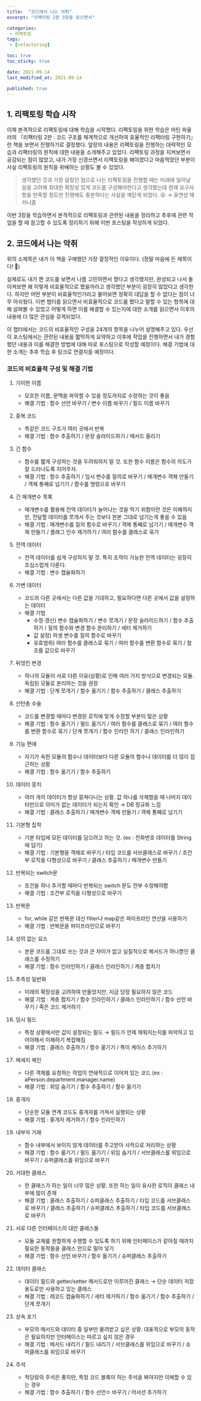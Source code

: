 ```yaml
---
title:  "코드에서 나는 악취"
excerpt: "리팩터링 2판 3장을 읽으면서"

categories:
 - 리팩토링
tags:
 - [refactoring]

toc: true
toc_sticky: true

date: 2021-09-14
last_modified_at: 2021-09-14

published: true
---
```


## 1. 리팩토링 학습 시작

이제 본격적으로 리팩토링에 대해 학습을 시작했다. 리팩토링을 위한 학습은 마틴 파울러의 『리팩터링 2판 : 코드 구조를 체계적으로 개선하여 효율적인 리팩터링 구현하기』란 책을 보면서 진행하기로 결정했다. 앞장의 내용은 리팩토링을 진행하는 대략적인 모습과 리팩터링의 원칙에 대한 내용을 소개해주고 있었다.
리팩토링 과정을 지켜보면서 공감되는 점이 많았고, 내가 가장 신경쓰면서 리팩토링을 해야겠다고 마음먹었던 부분이 사실 리팩토링의 원칙을 위배하는 상황도 볼 수 있었다.

> 생각했던 것과 가장 달랐던 점으로 나는 리팩토링을 진행할 때는 미래에 일어날 일을 고려해 최대한 확장성 있게 코드를 구성해야한다고 생각했는데 현재 요구사항을
> 만족할 정도만 진행해도 충분하다는 사실을 깨닫게 되었다. 😮 → 유연성 매커니즘

이번 3장을 학습하면서 본격적으로 리팩토링과 관련된 내용을 정리하고 추후에 관련 작업을 할 때 참고할 수 있도록 정리하기 위해 이번 포스팅을 작성하게 되었다.

## 2. 코드에서 나는 악취

위의 소제목은 내가 이 책을 구매했던 가장 결정적인 이유이다. (정말 마음에 든 제목이다! 🥰)

실제로도 내가 짠 코드를 보면서 나름 고민하면서 짰다고 생각했지만, 완성되고 나서 돌이켜보면 왜 이렇게 비효율적으로 짰을까라고 생각했던 부분이 굉장히 많았다고 생각한다.
하지만 어떤 부분이 비효율적인가라고 물어보면 정확히 대답을 할 수 없다는 점이 너무 아쉬웠다.
이번 챕터를 읽으면서 비효율적으로 코드를 짰다고 말할 수 있는 항목에 대해 살펴볼 수 있었고 어떻게 하면 이를 해결할 수 있는지에 대한 소개를 읽으면서
이후의 내용에 더 많은 관심을 갖게되었다.

이 챕터에서는 코드의 비효율적인 구성을 24개의 항목을 나누어 설명해주고 있다.
우선 이 포스팅에서는 관련된 내용을 짧막하게 요약하고 이후에 작업을 진행하면서 내가 경험했던 내용과 이를 해결한 방법에 대해 따로 포스팅으로 작성할 예정이다.
해결 기법에 대한 소개는 추후 학습 후 링크로 연결지을 예정이다.

### 코드의 비효율적 구성 및 해결 기법

1. 기이한 이름
   - 모호한 이름, 문맥을 파악할 수 있을 정도까지로 수정하는 것이 좋음
   - 해결 기법 : 함수 선언 바꾸기 / 변수 이름 바꾸기 / 필드 이름 바꾸기

2. 중복 코드
   - 똑같은 코드 구조가 여러 곳에서 반복
   - 해결 기법 : 함수 추출하기 / 문장 슬라이드하기 / 메서드 올리기

3. 긴 함수
   - 함수를 짧게 구성하는 것을 두려워하지 말 것. 또한 함수 이름은 함수의 의도가 잘 드러나도록 지어주자.
   - 해결 기법 : 함수 추출하기 / 임시 변수를 질의로 바꾸기 / 매개변수 객체 만들기 / 객체 통째로 넘기기 / 함수를 명령으로 바꾸기

4. 긴 매개변수 목록
   - 매개변수를 활용해 전역 데이터가 늘어나는 것을 막기 위함이란 것은 이해하지만, 전달할 데이터를 쪼개서 주는 것보다 원본 그대로 넘기는게 좋을 수 있음
   - 해결 기법 : 매개변수를 질의 함수로 바꾸기 / 객체 통째로 넘기기 / 매개변수 객체 만들기 / 플래그 인수 제거하기 / 여러 함수를 클래스로 묶기

5. 전역 데이터
   - 전역 데이터를 쉽게 구성하지 말 것. 특히 조작이 가능한 전역 데이터는 굉장히 조심스럽게 다룬다.
   - 해결 기법 : 변수 캡슐화하기

6. 가변 데이터
   - 코드의 다른 곳에서는 다른 값을 기대하고, 필요하다면 다른 곳에서 값을 설정하는 데이터
   - 해결 기법
      - 수정·갱신) 변수 캡슐화하기 / 변수 쪼개기 / 문장 슬라이드하기 / 함수 추출하기 / 질의 함수와 변경 함수 분리하기 / 세터 제거하기
      - 값 설정) 파생 변수를 질의 함수로 바꾸기
      - 유효범위) 여러 함수를 클래스로 묶기 / 여러 함수를 변환 함수로 묶기 / 참조를 값으로 바꾸기

7. 뒤엉킨 변경
   - 하나의 모듈이 서로 다른 이유(상황)로 인해 여러 가지 방식으로 변경되는 모듈. 독립된 모듈로 분리하는 것을 권장
   - 해결 기법 : 단계 쪼개기 / 함수 옮기기 / 함수 추출하기 / 클래스 추출하기

8. 산탄총 수술
   - 코드를 변경할 때마다 변경된 로직에 맞게 수정할 부분이 많은 상황
   - 해결 기법 : 함수 옮기기 / 필드 옮기기 / 여러 함수를 클래스로 묶기 / 여러 함수를 변환 함수로 묶기 / 단계 쪼개기 / 함수 인라인 하기 / 클래스 인라인하기

9. 기능 편애
   - 자기가 속한 모듈의 함수나 데이터보다 다른 모듈의 함수나 데이터를 더 많이 접근하는 상황
   - 해결 기법 : 함수 옮기기 / 함수 추출하기

10. 데이터 뭉치
    - 여러 개의 데이터가 항상 뭉쳐다니는 상황. 값 하나를 삭제했을 때 나머지 데이터만으로 의미가 없는 데이터가 되는지 확인 → DB 정규화 느낌
    - 해결 기법 : 클래스 추출하기 / 매개변수 객체 만들기 / 객체 통째로 넘기기

11. 기본형 집착
    - 기본 타입에 모든 데이터를 담으려고 하는 것. (ex : 전화번호 데이터를 String에 담기)
    - 해결 기법 : 기본형을 객체로 바꾸기 / 타입 코드를 서브클래스로 바꾸기 / 조건부 로직을 다형성으로 바꾸기 / 클래스 추출하기 / 매개변수 만들기

12. 반복되는 switch문
    - 조건을 하나 추가할 때마다 반복되는 switch 문도 전부 수정해야함
    - 해결 기법 : 조건부 로직을 다형성으로 바꾸기

13. 반복문
    - for, while 같은 반복문 대신 filter나 map같은 파이프라인 연산을 사용하기
    - 해결 기법 : 반복문을 파이프라인으로 바꾸기

14. 성의 없는 요소
    - 본문 코드를 그대로 쓰는 것과 큰 차이가 없고 실질적으로 메서드가 하나뿐인 클래스를 수정하기
    - 해결 기법 : 함수 인라인하기 / 클래스 인라인하기 / 계층 합치기

15. 추측성 일반화
    - 미래의 확장성을 고려하여 만들었지만, 지금 당장 필요하지 않은 코드
    - 해결 기법 : 계층 합치기 / 함수 인라인하기 / 클래스 인라인하기 / 함수 선언 바꾸기 / 죽은 코드 제거하기

16. 임시 필드
    - 특정 상황에서만 값이 설정되는 필드 → 필드가 언제 채워지는지를 파악하고 있어야해서 이해하기 복잡해짐
    - 해결 기법 : 클래스 추출하기 / 함수 옮기기 / 특이 케이스 추가하기

17. 메세지 체인
    - 다른 객체를 요청하는 작업이 연쇄적으로 이어져 있는 코드 (ex : aPerson.department.manager.name)
    - 해결 기법 : 위임 숨기기 / 함수 추출하기 / 함수 옮기기

18. 중개자
    - 단순한 모듈 연계 코드도 중개자를 거쳐서 실행되는 상황
    - 해결 기법 : 중개자 제거하기 / 함수 인라인하기

19. 내부자 거래
    - 함수 내부에서 보이지 않게 데이터를 주고받아 사적으로 처리하는 상황
    - 해결 기법 : 함수 옮기기 / 필드 옮기기 / 위임 숨기기 / 서브클래스를 위임으로 바꾸기 / 슈퍼클래스를 위임으로 바꾸기

20. 거대한 클래스
    - 한 클래스가 하는 일이 너무 많은 상황. 또한 하는 일이 유사한 로직이 클래스 내부에 많이 존재
    - 해결 기법 : 클래스 추출하기 / 슈퍼클래스 추출하기 / 타입 코드를 서브클래스로 바꾸기 / 클래스 추출하기 / 슈퍼클래스 추출하기 / 타입 코드를 서브클래스로 바꾸기

21. 서로 다른 인터페이스의 대안 클래스들
    - 모듈 교체를 원할하게 수행할 수 있도록 하기 위해 인터페이스가 같아질 때까지 필요한 동작들을 클래스 안으로 밀어 넣기
    - 해결 기법 : 함수 선언 바꾸기 / 함수 옮기기 / 슈퍼클래스 추출하기

22. 데이터 클래스
    - 데이터 필드와 getter/setter 메서드로만 이루어진 클래스 → 단순 데이터 저장 용도로만 사용하고 있는 클래스
    - 해결 기법 : 레코드 캡슐화하기 / 세터 제거하기 / 함수 옮기기 / 함수 추출하기 / 단계 쪼개기

23. 상속 포기
    - 부모의 메서드와 데이터 중 일부만 물려받고 싶은 상황. 대표적으로 부모의 동작은 필요하지만 인터페이스는 따르고 싶지 않은 경우
    - 해결 기법 : 메서드 내리기 / 필드 내리기 / 서브클래스를 위임으로 바꾸기 / 슈퍼클래스를 위임으로 바꾸기

24. 주석
    - 적당량의 주석은 좋지만, 특정 코드 블록이 하는 주석을 봐야지만 이해할 수 있는 경우
    - 해결 기법 : 함수 추출하기 / 함수 선언ㅇ 바꾸기 / 어서션 추가하기
